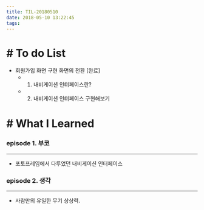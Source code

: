 ```yaml
---
title: TIL-20180510
date: 2018-05-10 13:22:45
tags: 
---
```


# # To do List

- 회원가입 화면 구현 화면의 전환 [완료]
	- 1) 내비게이션 인터페이스란?
	- 2) 내비게이션 인터페이스 구현해보기

# # What I Learned

### episode 1. 부코

---

- 포토프레임에서 다루었던 내비게이션 인터페이스

### episode 2. 생각

---

- 사람만의 유일한 무기 상상력.